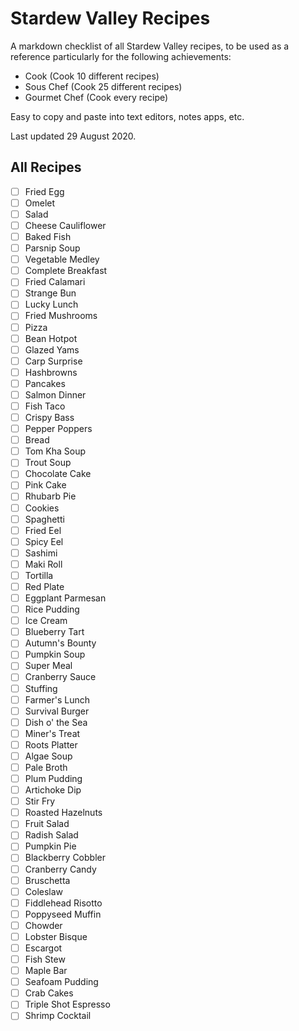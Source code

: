 # Stardew Valley Recipes

A markdown checklist of all Stardew Valley recipes, to be used as a reference particularly for the following achievements:

- Cook (Cook 10 different recipes)
- Sous Chef (Cook 25 different recipes)
- Gourmet Chef (Cook every recipe)

Easy to copy and paste into text editors, notes apps, etc. 

Last updated 29 August 2020.

## All Recipes

- [ ] Fried Egg
- [ ] Omelet
- [ ] Salad
- [ ] Cheese Cauliflower
- [ ] Baked Fish
- [ ] Parsnip Soup
- [ ] Vegetable Medley
- [ ] Complete Breakfast
- [ ] Fried Calamari
- [ ] Strange Bun
- [ ] Lucky Lunch
- [ ] Fried Mushrooms
- [ ] Pizza
- [ ] Bean Hotpot
- [ ] Glazed Yams
- [ ] Carp Surprise
- [ ] Hashbrowns
- [ ] Pancakes
- [ ] Salmon Dinner
- [ ] Fish Taco
- [ ] Crispy Bass
- [ ] Pepper Poppers
- [ ] Bread
- [ ] Tom Kha Soup
- [ ] Trout Soup
- [ ] Chocolate Cake
- [ ] Pink Cake
- [ ] Rhubarb Pie
- [ ] Cookies
- [ ] Spaghetti
- [ ] Fried Eel
- [ ] Spicy Eel
- [ ] Sashimi
- [ ] Maki Roll
- [ ] Tortilla
- [ ] Red Plate
- [ ] Eggplant Parmesan
- [ ] Rice Pudding
- [ ] Ice Cream
- [ ] Blueberry Tart
- [ ] Autumn's Bounty
- [ ] Pumpkin Soup
- [ ] Super Meal
- [ ] Cranberry Sauce
- [ ] Stuffing
- [ ] Farmer's Lunch
- [ ] Survival Burger
- [ ] Dish o' the Sea
- [ ] Miner's Treat
- [ ] Roots Platter
- [ ] Algae Soup
- [ ] Pale Broth
- [ ] Plum Pudding
- [ ] Artichoke Dip
- [ ] Stir Fry
- [ ] Roasted Hazelnuts
- [ ] Fruit Salad
- [ ] Radish Salad
- [ ] Pumpkin Pie
- [ ] Blackberry Cobbler
- [ ] Cranberry Candy
- [ ] Bruschetta
- [ ] Coleslaw
- [ ] Fiddlehead Risotto
- [ ] Poppyseed Muffin
- [ ] Chowder
- [ ] Lobster Bisque
- [ ] Escargot
- [ ] Fish Stew
- [ ] Maple Bar
- [ ] Seafoam Pudding
- [ ] Crab Cakes
- [ ] Triple Shot Espresso
- [ ] Shrimp Cocktail
